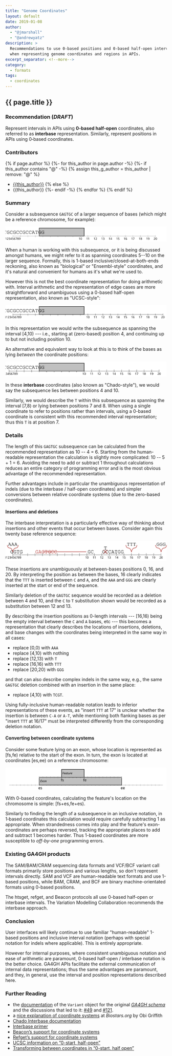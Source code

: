 ```yaml
---
title: "Genome Coordinates"
layout: default
date: 2019-01-08
author:
  - "@jmarshall"
  - "@andrewyatz"
description: >
  Recommendations to use 0-based positions and 0-based half-open intervals
  when representing genome coordinates and regions in APIs.
excerpt_separator: <!--more-->
category:
  - formats
tags:
  - coordinates
---
```


## {{ page.title }}

### Recommendation (_DRAFT_)

Represent intervals in APIs using **0-based half-open** coordinates, also referred to as **interbase** representation.
Similarly, represent positions in APIs using 0‑based coordinates.

<!--more-->

### Contributors

{% if page.author %}
  {%- for this_author in page.author -%}
    {%- if this_author contains "@" -%}
      {% assign this_g_author = this_author | remove: "@" %}
* [{{this_author}}](https://github.com/{{this_g_author}}/)
    {% else %}
* {{this_author}}
    {%- endif -%}
  {% endfor %}
{% endif %}


### Summary

Consider a subsequence `GAGTGC` of a larger sequence of bases (which might be a reference chromosome, for example):

![Sequence data with 1-based coordinates](/assets/img/genome-coordinates-img/1-based.svg)

When a human is working with this subsequence, or it is being discussed amongst humans, we might refer to it as spanning coordinates 5--10 on the larger sequence.
Formally, this is 1-based inclusive/closed-at-both-ends reckoning, also known as "biological" or "Ensembl-style" coordinates, and it's natural and convenient for humans as it's what we're used to.

However this is not the best coordinate representation for doing arithmetic with.
Interval arithmetic and the representation of edge cases are more straightforward and unambiguous using a 0-based half-open representation, also known as "UCSC-style":

![Sequence data with 0-based coordinates](/assets/img/genome-coordinates-img/0-based.svg)

In this representation we would write the subsequence as spanning the interval \[4,10) --- i.e., starting at (zero-based) position 4, and continuing up to but not including position 10.

An alternative and equivalent way to look at this is to think of the bases as lying _between_ the coordinate positions:

![Sequence data with interbase coordinates](/assets/img/genome-coordinates-img/interbase.svg)

In these **interbase** coordinates (also known as "Chado-style"), we would say the subsequence lies between positions 4 and 10.

Similarly, we would describe the `T` within this subsequence as spanning the interval \[7,8) or lying between positions 7 and 8.
When using a single coordinate to refer to positions rather than intervals, using a 0-based coordinate is consistent with this recommended interval representation; thus this `T` is at position 7.

### Details

The length of this `GAGTGC` subsequence can be calculated from the recommended representation as 10 -- 4 = 6.
Starting from the human-readable representation the calculation is slightly more complicated: 10 -- 5 + 1 = 6.
Avoiding the need to add or subtract 1 throughout calculations reduces an entire category of programming error and is the most obvious advantage of the recommended representation.

Further advantages include in particular the unambiguous representation of indels (due to the interbase / half-open coordinates) and simpler conversions between relative coordinate systems (due to the zero-based coordinates).

#### Insertions and deletions

The interbase interpretation is a particularly effective way of thinking about insertions and other events that occur between bases.
Consider again this twenty base reference sequence:

![Insertions and deletions](/assets/img/genome-coordinates-img/indels.svg)

These insertions are unambiguously at between-bases positions 0, 16, and 20.
By interpreting the position as between the bases, 16 clearly indicates that the `TTT` is inserted between `C` and `A`, and the `AAA` and `GGG` are clearly inserted at the start or end of the sequence.

Similarly deletion of the `GAGTGC` sequence would be recorded as a deletion between 4 and 10, and the `C` to `T` substitution shown would be recorded as a substitution between 12 and 13.

By describing the insertion positions as 0-length intervals --- \[16,16) being the empty interval between the `C` and `A` bases, etc --- this becomes a representation that clearly describes the locations of insertions, deletions, and base changes with the coordinates being interpreted in the same way in all cases:

* replace \[0,0) with `AAA`
* replace \[4,10) with nothing
* replace \[12,13) with `T`
* replace \[16,16) with `TTT`
* replace \[20,20) with `GGG`

and that can also describe complex indels in the same way, e.g., the same `GAGTGC` deletion combined with an insertion in the same place:

* replace \[4,10) with `TCGT`.

Using fully-inclusive human-readable notation leads to inferior representations of these events, as "insert `TTT` at 17" is unclear whether the insertion is between `C-A` or `A-T`, while mentioning both flanking bases as per "insert `TTT` at 16/17" must be interpreted differently from the corresponding deletion notation.

#### Converting between coordinate systems

Consider some feature lying on an exon, whose location is represented as \[fs,fe) relative to the start of the exon.
In turn, the exon is located at coordinates \[es,ee) on a reference chromosome:

![Feature nested on an exon](/assets/img/genome-coordinates-img/nested.svg)

With 0-based coordinates, calculating the feature's location on the chromosome is simple: \[fs+es,fe+es).

Similarly to finding the length of a subsequence in an inclusive notation, in 1‑based coordinates this calculation would require carefully subtracting 1 as appropriate.
When strandedness comes into play and the feature's exon-coordinates are perhaps reversed, tracking the appropriate places to add and subtract 1 becomes harder.
Thus 1-based coordinates are more susceptible to _off-by-one_ programming errors.

### Existing GA4GH products

The SAM/BAM/CRAM sequencing data formats and VCF/BCF variant call formats primarily store positions and various lengths, so don't represent intervals directly.
SAM and VCF are human-readable text formats and use 1-based positions, while BAM, CRAM, and BCF are binary machine-orientated formats using 0-based positions.

The htsget, refget, and Beacon protocols all use 0-based half-open or interbase intervals.
The Variation Modelling Collaboration recommends the interbase approach.

### Conclusion

User interfaces will likely continue to use familiar "human-readable" 1-based positions and inclusive interval notation (perhaps with special notation for indels where applicable).
This is entirely appropriate.

However for internal purposes, where consistent unambiguous notation and ease of arithmetic are paramount, 0-based half-open / interbase notation is the better choice.
GA4GH APIs facilitate the external communication of internal data representations; thus the same advantages are paramount, and they, in general, use the interval and position representations described here.

### Further Reading

* the [documentation](https://ga4gh-schemas.readthedocs.io/en/latest/schemas/variants.proto.html#protobuf.Variant) of the `Variant` object for the original [_GA4GH schema_](https://github.com/ga4gh/ga4gh-schemas)
and the discussions that led to it:
[#49](https://github.com/ga4gh/ga4gh-schemas/pull/49#issuecomment-44503976)
and [#121](https://github.com/ga4gh/ga4gh-schemas/issues/121).
* a [nice explanation of coordinate systems](https://www.biostars.org/p/84686/) at _Biostars.org_ by Obi Griffith
* [Chado Interbase documentation](http://gmod.org/wiki/Introduction_to_Chado#Interbase_Coordinates)
* [Interbase primer](http://bergmanlab.genetics.uga.edu/?p=36) 
* [Beacon’s support for coordinate systems](https://github.com/ga4gh-beacon/specification/issues/251)
* [Refget’s support for coordinate systems](https://github.com/samtools/hts-specs/pull/327#issuecomment-411458808)
* [UCSC information on “0-start, half-open”](http://genome.ucsc.edu/blog/the-ucsc-genome-browser-coordinate-counting-systems/)
* [Transforming between coordinates in “0-start, half open”](http://genomewiki.ucsc.edu/index.php/Coordinate_Transforms)
